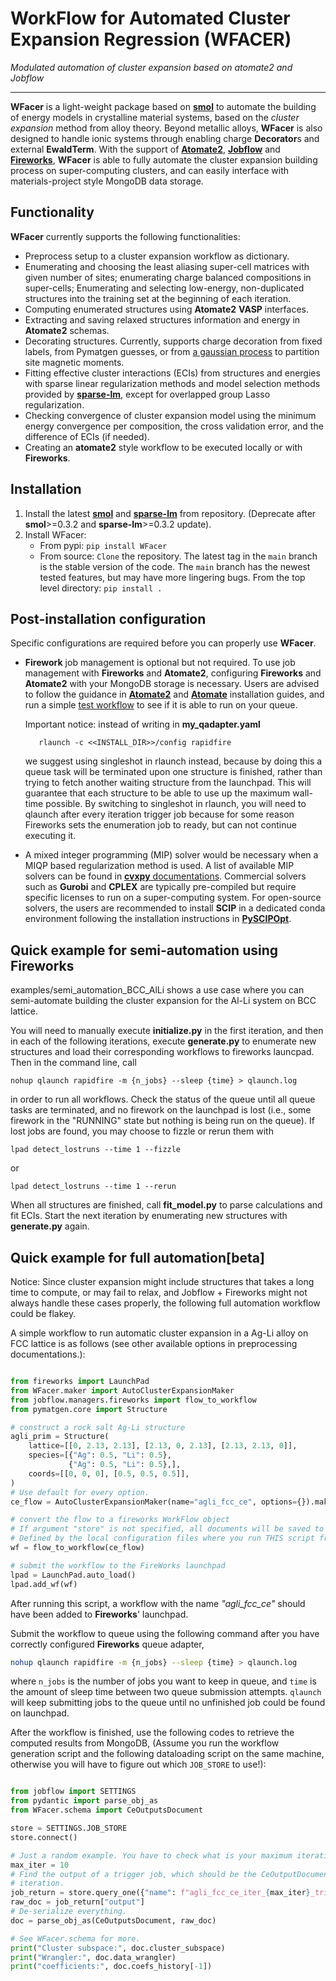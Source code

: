 WorkFlow for Automated Cluster Expansion Regression (WFACER)
===================================================

*Modulated automation of cluster expansion based on atomate2 and Jobflow*

-----------------------------------------------------------------------------

**WFacer** is a light-weight package based on [**smol**](https://github.com/CederGroupHub/smol.git)
to automate the building of energy models in crystalline material systems, based on the
*cluster expansion* method from alloy theory. Beyond metallic alloys, **WFacer** is also designed
to handle ionic systems through enabling charge **Decorator**s and external **EwaldTerm**. With the
support of [**Atomate2**](https://github.com/materialsproject/atomate2.git),
[**Jobflow**](https://github.com/materialsproject/jobflow.git)
and [**Fireworks**](https://github.com/materialsproject/fireworks.git), **WFacer** is able to fully automate the
cluster expansion building process on super-computing clusters, and can easily interface
with materials-project style MongoDB data storage.

Functionality
-------------
**WFacer** currently supports the following functionalities:

- Preprocess setup to a cluster expansion workflow as dictionary.
- Enumerating and choosing the least aliasing super-cell matrices with given number of sites;
  enumerating charge balanced compositions in super-cells; Enumerating and selecting low-energy,
  non-duplicated structures into the training set at the beginning of each iteration.
- Computing enumerated structures using **Atomate2** **VASP** interfaces.
- Extracting and saving relaxed structures information and energy in **Atomate2** schemas.
- Decorating structures. Currently, supports charge decoration from fixed labels, from Pymatgen guesses,
  or from [a gaussian process](https://doi.org/10.1038/s41524-022-00818-3) to partition site magnetic moments.
- Fitting effective cluster interactions (ECIs) from structures and energies with sparse linear
  regularization methods and model selection methods provided by
  [**sparse-lm**](https://github.com/CederGroupHub/sparse-lm.git),
  except for overlapped group Lasso regularization.
- Checking convergence of cluster expansion model using the minimum energy convergence per composition,
  the cross validation error, and the difference of ECIs (if needed).
- Creating an **atomate2** style workflow to be executed locally or with **Fireworks**.

Installation
------------
1. Install the latest [**smol**](https://github.com/CederGroupHub/smol.git)
   and [**sparse-lm**](https://github.com/CederGroupHub/sparse-lm.git) from repository.
   (Deprecate after **smol**>=0.3.2 and **sparse-lm**>=0.3.2 update).
2. Install WFacer:
    * From pypi: `pip install WFacer`
    * From source: `Clone` the repository. The latest tag in the `main` branch is the stable version of the
code. The `main` branch has the newest tested features, but may have more
lingering bugs. From the top level directory: `pip install .`

Post-installation configuration
------------
Specific configurations are required before you can properly use **WFacer**.

* **Firework** job management is optional but not required.
  To use job management with **Fireworks** and **Atomate2**,
  configuring **Fireworks** and **Atomate2** with your MongoDB storage is necessary.
  Users are advised to follow the guidance in
  [**Atomate2**](https://materialsproject.github.io/atomate2/user/install.html) and
  [**Atomate**](https://atomate.org/installation.html#configure-database-connections-and-computing-center-parameters)
  installation guides, and run a simple [test workflow](https://materialsproject.github.io/atomate2/user/fireworks.html)
  to see if it is able to run on your queue.

  Important notice: instead of writing in **my_qadapter.yaml**
  ```commandline
     rlaunch -c <<INSTALL_DIR>>/config rapidfire
  ```
  we suggest using singleshot in rlaunch instead, because by doing this a queue task will
  be terminated upon one structure is finished, rather than trying to fetch another waiting structure
  from the launchpad. This will guarantee that each structure to be able to use up the maximum wall-time
  possible.
  By switching to singleshot in rlaunch, you will need to qlaunch after every iteration trigger job because for some reason Fireworks sets the enumeration job to ready, but can not continue executing it.
* A mixed integer programming (MIP) solver would be necessary when a MIQP based
  regularization method is used. A list of available MIP solvers can be found in
  [**cvxpy** documentations](https://www.cvxpy.org/tutorial/advanced/index.html#choosing-a-solver).
  Commercial solvers such as **Gurobi** and **CPLEX** are typically pre-compiled
  but require specific licenses to run on a super-computing system. For open-source solvers,
  the users are recommended to install **SCIP** in a dedicated conda environment following
  the installation instructions in [**PySCIPOpt**](https://github.com/scipopt/PySCIPOpt.git).

Quick example for semi-automation using Fireworks
-------------------------------
examples/semi_automation_BCC_AlLi shows a use case where you can semi-automate building the cluster expansion for
the Al-Li system on BCC lattice.

You will need to manually execute **initialize.py** in the first iteration, and then in each of the following iterations,
execute **generate.py** to enumerate new structures and load their corresponding workflows to fireworks launcpad. Then in
the command line, call

```commandline
nohup qlaunch rapidfire -m {n_jobs} --sleep {time} > qlaunch.log
```

in order to run all workflows. Check the status of the queue until all queue tasks are terminated,
and no firework on the launchpad is lost (i.e., some firework in the "RUNNING" state but nothing is being run on
the queue). If lost jobs are found, you may choose to fizzle or rerun them with

```commandline
lpad detect_lostruns --time 1 --fizzle
```

or

```commandline
lpad detect_lostruns --time 1 --rerun
```

When all structures are finished, call **fit_model.py** to parse calculations and fit ECIs. Start the next iteration
by enumerating new structures with **generate.py** again.


Quick example for full automation[beta]
-------------------------------
Notice:
Since cluster expansion might include structures that takes a long time to compute, or may fail to relax,
and Jobflow + Fireworks might not always handle these cases properly, the following full automation workflow
could be flakey.

A simple workflow to run automatic cluster expansion in a Ag-Li alloy on FCC lattice is as follows
(see other available options in preprocessing documentations.):
```python

from fireworks import LaunchPad
from WFacer.maker import AutoClusterExpansionMaker
from jobflow.managers.fireworks import flow_to_workflow
from pymatgen.core import Structure

# construct a rock salt Ag-Li structure
agli_prim = Structure(
    lattice=[[0, 2.13, 2.13], [2.13, 0, 2.13], [2.13, 2.13, 0]],
    species=[{"Ag": 0.5, "Li": 0.5},
             {"Ag": 0.5, "Li": 0.5},],
    coords=[[0, 0, 0], [0.5, 0.5, 0.5]],
)
# Use default for every option.
ce_flow = AutoClusterExpansionMaker(name="agli_fcc_ce", options={}).make(agli_prim)

# convert the flow to a fireworks WorkFlow object
# If argument "store" is not specified, all documents will be saved to the JOB_STORE
# Defined by the local configuration files where you run THIS script from.
wf = flow_to_workflow(ce_flow)

# submit the workflow to the FireWorks launchpad
lpad = LaunchPad.auto_load()
lpad.add_wf(wf)
```

After running this script, a workflow with the name *"agli_fcc_ce"* should have been added to **Fireworks**'
launchpad.

Submit the workflow to queue using the following command after you have correctly configured **Fireworks**
queue adapter,
```bash
nohup qlaunch rapidfire -m {n_jobs} --sleep {time} > qlaunch.log
```
where `n_jobs` is the number of jobs you want to keep in queue, and `time` is the amount of sleep
time between two queue submission attempts. `qlaunch` will keep submitting jobs to the queue until
no unfinished job could be found on launchpad.

After the workflow is finished, use the following codes to retrieve the computed results from MongoDB,
(Assume you run the workflow generation script and the following dataloading script
on the same machine, otherwise you will have to figure out which `JOB_STORE` to use!):
```python

from jobflow import SETTINGS
from pydantic import parse_obj_as
from WFacer.schema import CeOutputsDocument

store = SETTINGS.JOB_STORE
store.connect()

# Just a random example. You have to check what is your maximum iteration on your own.
max_iter = 10
# Find the output of a trigger job, which should be the CeOutputDocument of the final
# iteration.
job_return = store.query_one({"name": f"agli_fcc_ce_iter_{max_iter}_trigger"})
raw_doc = job_return["output"]
# De-serialize everything.
doc = parse_obj_as(CeOutputsDocument, raw_doc)

# See WFacer.schema for more.
print("Cluster subspace:", doc.cluster_subspace)
print("Wrangler:", doc.data_wrangler)
print("coefficients:", doc.coefs_history[-1])
```
